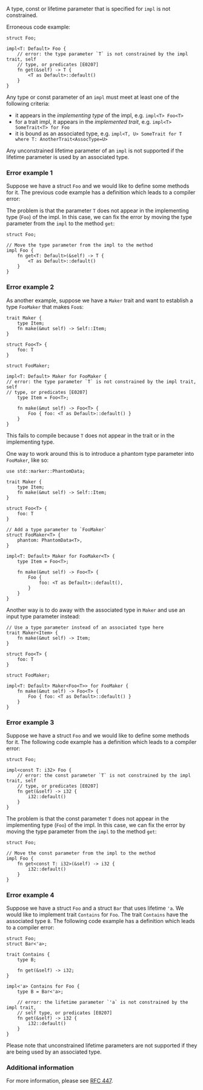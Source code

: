 A type, const or lifetime parameter that is specified for `impl` is not
constrained.

Erroneous code example:

```compile_fail,E0207
struct Foo;

impl<T: Default> Foo {
    // error: the type parameter `T` is not constrained by the impl trait, self
    // type, or predicates [E0207]
    fn get(&self) -> T {
        <T as Default>::default()
    }
}
```

Any type or const parameter of an `impl` must meet at least one of the
following criteria:

 - it appears in the _implementing type_ of the impl, e.g. `impl<T> Foo<T>`
 - for a trait impl, it appears in the _implemented trait_, e.g.
   `impl<T> SomeTrait<T> for Foo`
 - it is bound as an associated type, e.g. `impl<T, U> SomeTrait for T
   where T: AnotherTrait<AssocType=U>`

Any unconstrained lifetime parameter of an `impl` is not supported if the
lifetime parameter is used by an associated type.

### Error example 1

Suppose we have a struct `Foo` and we would like to define some methods for it.
The previous code example has a definition which leads to a compiler error:

The problem is that the parameter `T` does not appear in the implementing type
(`Foo`) of the impl. In this case, we can fix the error by moving the type
parameter from the `impl` to the method `get`:

```
struct Foo;

// Move the type parameter from the impl to the method
impl Foo {
    fn get<T: Default>(&self) -> T {
        <T as Default>::default()
    }
}
```

### Error example 2

As another example, suppose we have a `Maker` trait and want to establish a
type `FooMaker` that makes `Foo`s:

```compile_fail,E0207
trait Maker {
    type Item;
    fn make(&mut self) -> Self::Item;
}

struct Foo<T> {
    foo: T
}

struct FooMaker;

impl<T: Default> Maker for FooMaker {
// error: the type parameter `T` is not constrained by the impl trait, self
// type, or predicates [E0207]
    type Item = Foo<T>;

    fn make(&mut self) -> Foo<T> {
        Foo { foo: <T as Default>::default() }
    }
}
```

This fails to compile because `T` does not appear in the trait or in the
implementing type.

One way to work around this is to introduce a phantom type parameter into
`FooMaker`, like so:

```
use std::marker::PhantomData;

trait Maker {
    type Item;
    fn make(&mut self) -> Self::Item;
}

struct Foo<T> {
    foo: T
}

// Add a type parameter to `FooMaker`
struct FooMaker<T> {
    phantom: PhantomData<T>,
}

impl<T: Default> Maker for FooMaker<T> {
    type Item = Foo<T>;

    fn make(&mut self) -> Foo<T> {
        Foo {
            foo: <T as Default>::default(),
        }
    }
}
```

Another way is to do away with the associated type in `Maker` and use an input
type parameter instead:

```
// Use a type parameter instead of an associated type here
trait Maker<Item> {
    fn make(&mut self) -> Item;
}

struct Foo<T> {
    foo: T
}

struct FooMaker;

impl<T: Default> Maker<Foo<T>> for FooMaker {
    fn make(&mut self) -> Foo<T> {
        Foo { foo: <T as Default>::default() }
    }
}
```

### Error example 3

Suppose we have a struct `Foo` and we would like to define some methods for it.
The following code example has a definition which leads to a compiler error:

```compile_fail,E0207
struct Foo;

impl<const T: i32> Foo {
    // error: the const parameter `T` is not constrained by the impl trait, self
    // type, or predicates [E0207]
    fn get(&self) -> i32 {
        i32::default()
    }
}
```

The problem is that the const parameter `T` does not appear in the implementing
type (`Foo`) of the impl. In this case, we can fix the error by moving the type
parameter from the `impl` to the method `get`:


```
struct Foo;

// Move the const parameter from the impl to the method
impl Foo {
    fn get<const T: i32>(&self) -> i32 {
        i32::default()
    }
}
```

### Error example 4

Suppose we have a struct `Foo` and a struct `Bar` that uses lifetime `'a`. We
would like to implement trait `Contains` for `Foo`. The trait `Contains` have
the associated type `B`. The following code example has a definition which
leads to a compiler error:

```compile_fail,E0207
struct Foo;
struct Bar<'a>;

trait Contains {
    type B;

    fn get(&self) -> i32;
}

impl<'a> Contains for Foo {
    type B = Bar<'a>;

    // error: the lifetime parameter `'a` is not constrained by the impl trait,
    // self type, or predicates [E0207]
    fn get(&self) -> i32 {
        i32::default()
    }
}
```

Please note that unconstrained lifetime parameters are not supported if they are
being used by an associated type.

### Additional information

For more information, please see [RFC 447].

[RFC 447]: https://github.com/rust-lang/rfcs/blob/master/text/0447-no-unused-impl-parameters.md
